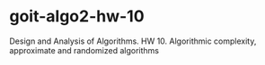 # goit-algo2-hw-10
Design and Analysis of Algorithms. HW 10. Algorithmic complexity, approximate and randomized algorithms
